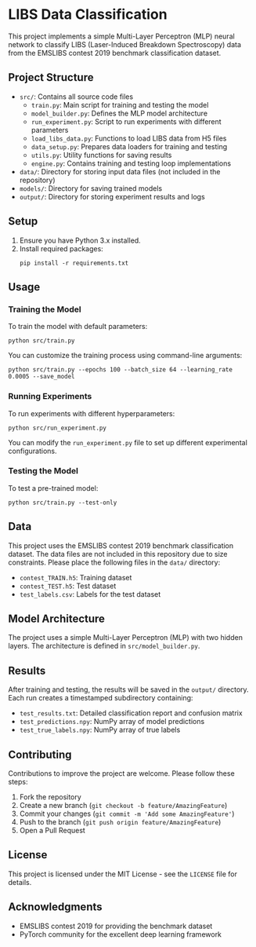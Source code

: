 # LIBS Data Classification

This project implements a simple Multi-Layer Perceptron (MLP) neural network to classify LIBS (Laser-Induced Breakdown Spectroscopy) data from the EMSLIBS contest 2019 benchmark classification dataset.

## Project Structure

- `src/`: Contains all source code files
  - `train.py`: Main script for training and testing the model
  - `model_builder.py`: Defines the MLP model architecture
  - `run_experiment.py`: Script to run experiments with different parameters
  - `load_libs_data.py`: Functions to load LIBS data from H5 files
  - `data_setup.py`: Prepares data loaders for training and testing
  - `utils.py`: Utility functions for saving results
  - `engine.py`: Contains training and testing loop implementations
- `data/`: Directory for storing input data files (not included in the repository)
- `models/`: Directory for saving trained models
- `output/`: Directory for storing experiment results and logs

## Setup

1. Ensure you have Python 3.x installed.
2. Install required packages:
   ```
   pip install -r requirements.txt
   ```

## Usage

### Training the Model

To train the model with default parameters:

```
python src/train.py
```

You can customize the training process using command-line arguments:

```
python src/train.py --epochs 100 --batch_size 64 --learning_rate 0.0005 --save_model
```

### Running Experiments

To run experiments with different hyperparameters:

```
python src/run_experiment.py
```

You can modify the `run_experiment.py` file to set up different experimental configurations.

### Testing the Model

To test a pre-trained model:

```
python src/train.py --test-only
```

## Data

This project uses the EMSLIBS contest 2019 benchmark classification dataset. The data files are not included in this repository due to size constraints. Please place the following files in the `data/` directory:

- `contest_TRAIN.h5`: Training dataset
- `contest_TEST.h5`: Test dataset
- `test_labels.csv`: Labels for the test dataset

## Model Architecture

The project uses a simple Multi-Layer Perceptron (MLP) with two hidden layers. The architecture is defined in `src/model_builder.py`.

## Results

After training and testing, the results will be saved in the `output/` directory. Each run creates a timestamped subdirectory containing:

- `test_results.txt`: Detailed classification report and confusion matrix
- `test_predictions.npy`: NumPy array of model predictions
- `test_true_labels.npy`: NumPy array of true labels

## Contributing

Contributions to improve the project are welcome. Please follow these steps:

1. Fork the repository
2. Create a new branch (`git checkout -b feature/AmazingFeature`)
3. Commit your changes (`git commit -m 'Add some AmazingFeature'`)
4. Push to the branch (`git push origin feature/AmazingFeature`)
5. Open a Pull Request

## License

This project is licensed under the MIT License - see the `LICENSE` file for details.

## Acknowledgments

- EMSLIBS contest 2019 for providing the benchmark dataset
- PyTorch community for the excellent deep learning framework
